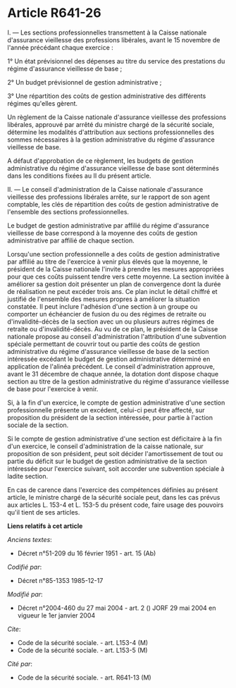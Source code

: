 # Article R641-26

I. ―  Les sections professionnelles transmettent à la Caisse nationale d'assurance vieillesse des professions libérales,
avant le 15 novembre de l'année précédant chaque exercice :

1° Un état prévisionnel des dépenses au titre du service des prestations du régime d'assurance vieillesse de base ;

2° Un budget prévisionnel de gestion administrative ;

3° Une répartition des coûts de gestion administrative des différents régimes qu'elles gèrent.

Un règlement de la Caisse nationale d'assurance vieillesse des professions libérales, approuvé par arrêté du ministre chargé
de la sécurité sociale, détermine les modalités d'attribution aux sections professionnelles des sommes nécessaires à la
gestion administrative du régime d'assurance vieillesse de base.

A défaut d'approbation de ce règlement, les budgets de gestion administrative du régime d'assurance vieillesse de base sont
déterminés dans les conditions fixées au II du présent article.

II. ―  Le conseil d'administration de la Caisse nationale d'assurance vieillesse des professions libérales arrête, sur le
rapport de son agent comptable, les clés de répartition des coûts de gestion administrative de l'ensemble des sections
professionnelles.

Le budget de gestion administrative par affilié du régime d'assurance vieillesse de base correspond à la moyenne des coûts de
gestion administrative par affilié de chaque section.

Lorsqu'une section professionnelle a des coûts de gestion administrative par affilié au titre de l'exercice à venir plus
élevés que la moyenne, le président de la Caisse nationale l'invite à prendre les mesures appropriées pour que ces coûts
puissent tendre vers cette moyenne. La section invitée à améliorer sa gestion doit présenter un plan de convergence dont la
durée de réalisation ne peut excéder trois ans. Ce plan inclut le détail chiffré et justifié de l'ensemble des mesures
propres à améliorer la situation constatée. Il peut inclure l'adhésion d'une section à un groupe ou comporter un échéancier
de fusion du ou des régimes de retraite ou d'invalidité-décès de la section avec un ou plusieurs autres régimes de retraite
ou d'invalidité-décès. Au vu de ce plan, le président de la Caisse nationale propose au conseil d'administration
l'attribution d'une subvention spéciale permettant de couvrir tout ou partie des coûts de gestion administrative du régime
d'assurance vieillesse de base de la section intéressée excédant le budget de gestion administrative déterminé en application
de l'alinéa précédent. Le conseil d'administration approuve, avant le 31 décembre de chaque année, la dotation dont dispose
chaque section au titre de la gestion administrative du régime d'assurance vieillesse de base pour l'exercice à venir.

Si, à la fin d'un exercice, le compte de gestion administrative d'une section professionnelle présente un excédent, celui-ci
peut être affecté, sur proposition du président de la section intéressée, pour partie à l'action sociale de la section.

Si le compte de gestion administrative d'une section  est déficitaire à la fin d'un exercice, le conseil d'administration de
la caisse nationale, sur proposition de son président, peut soit décider l'amortissement de tout ou partie du déficit sur le
budget de gestion administrative de la section intéressée pour l'exercice suivant, soit accorder une subvention spéciale à
ladite section.

En cas de carence dans l'exercice des compétences définies au présent article, le ministre chargé de la sécurité sociale
peut, dans les cas prévus aux articles L. 153-4 et L. 153-5 du présent code, faire usage des pouvoirs qu'il tient de ses
articles.

**Liens relatifs à cet article**

_Anciens textes_:

  - Décret n°51-209 du 16 février 1951 - art. 15 (Ab)

_Codifié par_:

  - Décret n°85-1353 1985-12-17

_Modifié par_:

  - Décret n°2004-460 du 27 mai 2004 - art. 2 () JORF 29 mai 2004 en vigueur le 1er janvier 2004

_Cite_:

  - Code de la sécurité sociale. - art. L153-4 (M)
  - Code de la sécurité sociale. - art. L153-5 (M)

_Cité par_:

  - Code de la sécurité sociale. - art. R641-13 (M)
